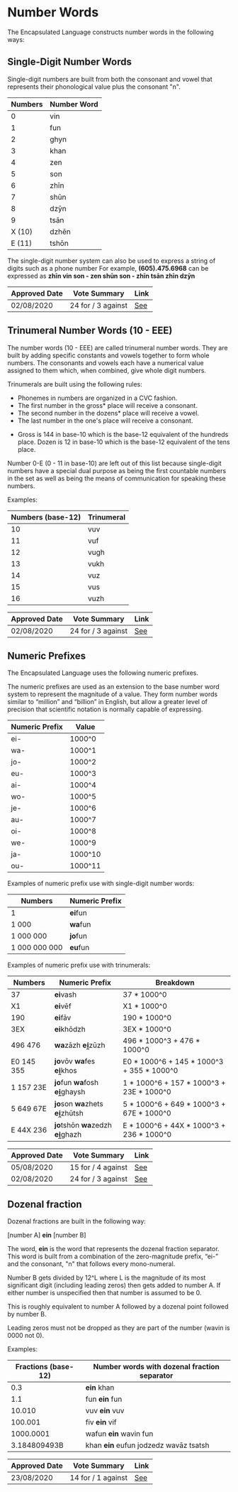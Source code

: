 # Number Words

The Encapsulated Language constructs number words in the following ways:

## Single-Digit Number Words

Single-digit numbers are built from both the consonant and vowel that
represents their phonological value plus the consonant "n".

| Numbers | Number Word |
| ------- | ----------- |
| 0       | vin         |
| 1       | fun         |
| 2       | ghyn        |
| 3       | khan        |
| 4       | zen         |
| 5       | son         |
| 6       | zhīn        |
| 7       | shūn        |
| 8       | dzȳn        |
| 9       | tsān        |
| X (10)  | dzhēn       |
| E (11)  | tshōn       |

The single-digit number system can also be used to express a string of digits
such as a phone number
For example, **(605).475.6968** can be expressed as **zhīn vin son - zen shūn
son - zhīn tsān zhīn dzȳn**

| Approved Date |    Vote Summary    | Link                                                                                                          |
| ------------- | :----------------: | ------------------------------------------------------------------------------------------------------------- |
| 02/08/2020    | 24 for / 3 against | [See](https://www.reddit.com/r/EncapsulatedLanguage/comments/i12ryt/official_proposal_vote_to_officialize_a/) |

## Trinumeral Number Words (10 - EEE)

The number words (10 - EEE) are called trinumeral number words. They are built
by adding specific constants and vowels together to form whole numbers. The
consonants and vowels each have a numerical value assigned to them which, when
combined, give whole digit numbers.

Trinumerals are built using the following rules:

- Phonemes in numbers are organized in a CVC fashion.
- The first number in the gross\* place will receive a consonant.
- The second number in the dozens\* place will receive a vowel.
- The last number in the one's place will receive a consonant.

* Gross is 144 in base-10 which is the base-12 equivalent of the hundreds
place. Dozen is 12 in base-10 which is the base-12 equivalent of the tens
place.

Number 0-E (0 - 11 in base-10) are left out of this list because single-digit
numbers have a special dual purpose as being the first countable numbers in the
set as well as being the means of communication for speaking these numbers.

Examples:

| Numbers (base-12) | Trinumeral |
| ----------------- | ---------- |
| 10                | vuv        |
| 11                | vuf        |
| 12                | vugh       |
| 13                | vukh       |
| 14                | vuz        |
| 15                | vus        |
| 16                | vuzh       |

| Approved Date |    Vote Summary    | Link                                                                                                          |
| ------------- | :----------------: | ------------------------------------------------------------------------------------------------------------- |
| 02/08/2020    | 24 for / 3 against | [See](https://www.reddit.com/r/EncapsulatedLanguage/comments/i12ryt/official_proposal_vote_to_officialize_a/) |

## Numeric Prefixes

The Encapsulated Language uses the following numeric prefixes.

The numeric prefixes are used as an extension to the base number word system to
represent the magnitude of a value. They form number words similar to “million”
and “billion” in English, but allow a greater level of precision that
scientific notation is normally capable of expressing.

| Numeric Prefix | Value   |
| -------------- | ------- |
| ei-            | 1000^0  |
| wa-            | 1000^1  |
| jo-            | 1000^2  |
| eu-            | 1000^3  |
| ai-            | 1000^4  |
| wo-            | 1000^5  |
| je-            | 1000^6  |
| au-            | 1000^7  |
| oi-            | 1000^8  |
| we-            | 1000^9  |
| ja-            | 1000^10 |
| ou-            | 1000^11 |

Examples of numeric prefix use with single-digit number words:

| Numbers       | Numeric Prefix |
| ------------- | -------------- |
| 1             | **ei**fun      |
| 1 000         | **wa**fun      |
| 1 000 000     | **jo**fun      |
| 1 000 000 000 | **eu**fun      |

Examples of numeric prefix use with trinumerals:

| Numbers    | Numeric Prefix                      | Breakdown                                    |
| ---------- | ----------------------------------- | -------------------------------------------- |
| 37         | **ei**vash                          | 37 \* 1000^0                                 |
| X1         | **ei**vēf                           | X1 \* 1000^0                                 |
| 190        | **ei**fāv                           | 190 \* 1000^0                                |
| 3EX        | **ei**khōdzh                        | 3EX \* 1000^0                                |
| 496 476    | **wa**zāzh **ei̯**zūzh               | 496 \* 1000^3 + 476 \* 1000^0                |
| E0 145 355 | **jo**vōv **wa**fes **ei̯**khos      | E0 \* 1000^6 + 145 \* 1000^3 + 355 \* 1000^0 |
| 1 157 23E  | **jo**fun **wa**fosh **ei̯**ghaysh   | 1 \* 1000^6 + 157 \* 1000^3 + 23E \* 1000^0  |
| 5 649 67E  | **jo**son **wa**zhets **ei̯**zhūtsh  | 5 \* 1000^6 + 649 \* 1000^3 + 67E \* 1000^0  |
| E 44X 236  | **jo**tshōn **wa**zedzh **ei̯**ghazh | E \* 1000^6 + 44X \* 1000^3 + 236 \* 1000^0  |

| Approved Date |    Vote Summary    | Link                                                                                                               |
| ------------- | :----------------: | ------------------------------------------------------------------------------------------------------------------ |
| 05/08/2020    | 15 for / 4 against | [See](https://www.reddit.com/r/EncapsulatedLanguage/comments/i2ttzh/official_proposal_vote_to_change_the_numeric/) |
| 02/08/2020    | 24 for / 3 against | [See](https://www.reddit.com/r/EncapsulatedLanguage/comments/i12ryt/official_proposal_vote_to_officialize_a/)      |

## Dozenal fraction

Dozenal fractions are built in the following way:

[number A] **ein** [number B]

The word, **ein** is the word that represents the dozenal fraction separator. This word is built from a combination of the zero-magnitude prefix, “ei-” and the consonant, "n" that follows every mono-numeral.

Number B gets divided by 12^L where L is the magnitude of its most significant digit (including leading zeros) then gets added to number A. If either number is unspecified then that number is assumed to be 0.

This is roughly equivalent to number A followed by a dozenal point followed by number B.

Leading zeros must not be dropped as they are part of the number (wavin is 0000 not 0).

Examples:

| Fractions (base-12) | Number words with dozenal fraction separator |
| ------------------- | -------------------------------------------- |
| 0.3                 | **ein** khan                                 |
| 1.1                 | fun **ein** fun                              |
| 10.010              | vuv **ein** vuv                              |
| 100.001             | fiv **ein** vif                              |
| 1000.0001           | wafun **ein** wavin fun                      |
| 3.184809493B        | khan **ein** eufun jodzedz wavāz tsatsh      |

| Approved Date |    Vote Summary    | Link                                                                                                                  |
| ------------- | :----------------: | --------------------------------------------------------------------------------------------------------------------- |
| 23/08/2020    | 14 for / 1 against | [See](https://www.reddit.com/r/EncapsulatedLanguage/comments/idojet/official_proposal_vote_to_officialize_a_dozenal/) |
